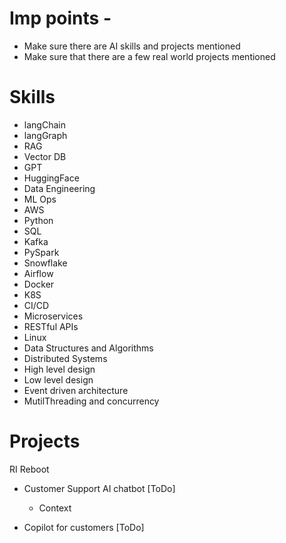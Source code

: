 # Imp points - 
- Make sure there are AI skills and projects mentioned
- Make sure that there are a few real world projects mentioned




# Skills
- langChain
- langGraph
- RAG
- Vector DB
- GPT
- HuggingFace
- Data Engineering
- ML Ops
- AWS
- Python
- SQL
- Kafka
- PySpark
- Snowflake
- Airflow
- Docker
- K8S
- CI/CD
- Microservices
- RESTful APIs
- Linux
- Data Structures and Algorithms
- Distributed Systems
- High level design
- Low level design
- Event driven architecture
- MutilThreading and concurrency


# Projects
RI Reboot

- Customer Support AI chatbot [ToDo]
  - Context

- Copilot for customers [ToDo]
